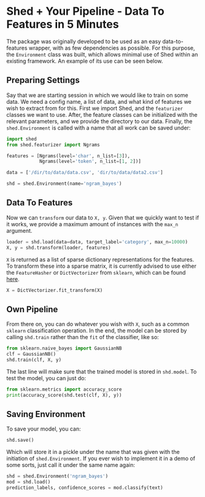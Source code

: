 # Shed + Your Pipeline - Data To Features in 5 Minutes

The package was originally developed to be used as an easy data-to-features
wrapper, with as few dependencies as possible. For this purpose, the
`Environment` class was built, which allows minimal use of Shed within an
existing framework. An example of its use can be seen below.


## Preparing Settings

Say that we are starting session in which we would like to train on some data.
We need a config name, a list of data, and what kind of features we wish to
extract from for this. First we import Shed, and the `featurizer` classes
we want to use. After, the feature classes can be initialized with the relevant
parameters, and we provide the directory to our data. Finally, the
`shed.Environment` is called with a name that all work can be saved under:

``` python
import shed
from shed.featurizer import Ngrams

features = [Ngrams(level='char', n_list=[3]),
            Ngrams(level='token', n_list=[1, 2])]

data = ['/dir/to/data/data.csv', 'dir/to/data/data2.csv']

shd = shed.Environment(name='ngram_bayes')
```


## Data To Features

Now we can `transform` our data to `X, y`. Given that we quickly want to
test if it works, we provide a maximum amount of instances with the `max_n`
argument.

``` python
loader = shd.load(data=data, target_label='category', max_n=10000)
X, y = shd.transform(loader, features)
```

`X` is returned as a list of sparse dictionary representations for the
features. To transform these into a sparse matrix, it is currently advised
to use either the `FeatureHasher` or `DictVectorizer` from `sklearn`, which
can be found [here](scikit-learn.org/stable/modules/feature_extraction.html).

``` python
X = DictVectorizer.fit_transform(X)
```


## Own Pipeline

From there on, you can do whatever you wish with `X`, such as a common `sklearn`
classification operation. In the end, the model can be stored by calling
`shd.train` rather than the `fit` of the classifier, like so:

``` python
from sklearn.naive_bayes import GaussianNB
clf = GaussianNB()
shd.train(clf, X, y)
```
The last line will make sure that the trained model is stored in `shd.model`.
To test the model, you can just do:

``` python
from sklearn.metrics import accuracy_score
print(accuracy_score(shd.test(clf, X), y))
```


## Saving Environment

To save your model, you can:

``` python
shd.save()
```
Which will store it in a pickle under the name that was given with the
initiation of `shed.Environment`. If you ever wish to implement it in a demo
of some sorts, just call it under the same name again:

``` python
shd = shed.Environment('ngram_bayes')
mod = shd.load()
prediction_labels, confidence_scores = mod.classify(text)
```
